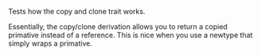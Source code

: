 Tests how the copy and clone trait works.

Essentially, the copy/clone derivation allows you to return a copied primative
instead of a reference. This is nice when you use a newtype that simply wraps
a primative.
